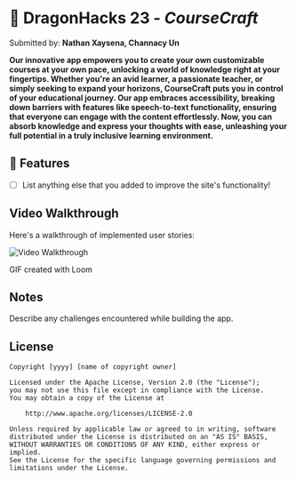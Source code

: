 # 🐉 DragonHacks 23 - *CourseCraft*

Submitted by: **Nathan Xaysena, Channacy Un**

**Our innovative app empowers you to create your own customizable courses at your own pace, unlocking a world of knowledge right at your fingertips. Whether you're an avid learner, a passionate teacher, or simply seeking to expand your horizons, CourseCraft puts you in control of your educational journey. Our app embraces accessibility, breaking down barriers with features like speech-to-text functionality, ensuring that everyone can engage with the content effortlessly. Now, you can absorb knowledge and express your thoughts with ease, unleashing your full potential in a truly inclusive learning environment.**



## 📱 Features


* [ ] List anything else that you added to improve the site's functionality!

## Video Walkthrough

Here's a walkthrough of implemented user stories:

<img src='http://i.imgur.com/link/to/your/gif/file.gif' title='Video Walkthrough' width='' alt='Video Walkthrough' />

<!-- Replace this with whatever GIF tool you used! -->
GIF created with Loom
<!-- Recommended tools:
[Kap](https://getkap.co/) for macOS
[ScreenToGif](https://www.screentogif.com/) for Windows
[peek](https://github.com/phw/peek) for Linux. -->

## Notes

Describe any challenges encountered while building the app.

## License

    Copyright [yyyy] [name of copyright owner]

    Licensed under the Apache License, Version 2.0 (the "License");
    you may not use this file except in compliance with the License.
    You may obtain a copy of the License at

        http://www.apache.org/licenses/LICENSE-2.0

    Unless required by applicable law or agreed to in writing, software
    distributed under the License is distributed on an "AS IS" BASIS,
    WITHOUT WARRANTIES OR CONDITIONS OF ANY KIND, either express or implied.
    See the License for the specific language governing permissions and
    limitations under the License.
